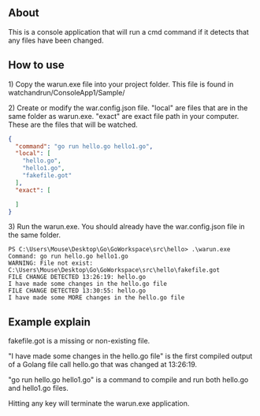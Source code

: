 <h2>About</h2>
This is a console application that will run a cmd command if it detects that any files have been changed.

<h2>How to use</h2>
<p>1) Copy the warun.exe file into your project folder. This file is found in watchandrun/ConsoleApp1/Sample/</p>

<p>2) Create or modify the war.config.json file. "local" are files that are in the same folder as warun.exe. "exact" are exact file path in your computer. These are the files that will be watched.</p>

```json
{
  "command": "go run hello.go hello1.go", 
  "local": [
    "hello.go",
    "hello1.go",
    "fakefile.got"
  ],
  "exact": [

  ]
}
```

<p>3) Run the warun.exe. You should already have the war.config.json file in the same folder.

```
PS C:\Users\Mouse\Desktop\Go\GoWorkspace\src\hello> .\warun.exe
Command: go run hello.go hello1.go
WARNING: File not exist: C:\Users\Mouse\Desktop\Go\GoWorkspace\src\hello\fakefile.got
FILE CHANGE DETECTED 13:26:19: hello.go
I have made some changes in the hello.go file
FILE CHANGE DETECTED 13:30:55: hello.go
I have made some MORE changes in the hello.go file
```

<h2>Example explain</h2>
<p>fakefile.got is a missing or non-existing file. </p>
<p>"I have made some changes in the hello.go file" is the first compiled output of a Golang file call hello.go that was changed at 13:26:19.</p>
<p>"go run hello.go hello1.go" is a command to compile and run both hello.go and hello1.go files.</p>
<p>Hitting any key will terminate the warun.exe application.</p>
